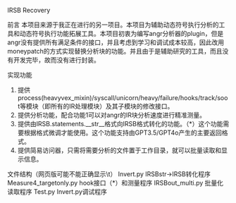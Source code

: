 IRSB Recovery

前言
本项目来源于我正在进行的另一项目。本项目为辅助动态符号执行分析的工具和动态符号执行功能拓展工具。本项目初衷为编写angr分析器的plugin，但是angr没有提供所有满足条件的接口，并且考虑到学习和调试成本较高，因此改用moneypatch的方式实现替换分析块的功能。并且由于是辅助研究的工具，而且没有开发完毕，故而没有进行封装。

实现功能
1.	提供process(heavyvex_mixin)/syscall/unicorn/heavy/failure/hooks/track/soot等模块（即所有的IR处理模块）及其子模块的修改接口。
2.	提供分析功能，配合功能1可以对angr的IR块分析速度进行精准测量。
3.	提供由IRSB.statements.__str__格式向IRSB格式转化的功能。（*）这个功能需要根据格式微调才能使用。这个功能支持由GPT3.5/GPT4o产生的主要返回格式。
4.	提供简易访问器，只需将需要分析的文件置于工作目录，就可以批量读取和显示信息。

文件结构（网页版可能不能正确显示\t）
Invert.py					IRSBstr->IRSB转化程序
Measure4_targetonly.py	hook接口（*）和测量程序
IRSBout_multi.py			批量化读取程序
Test.py					Invert.py调试程序





